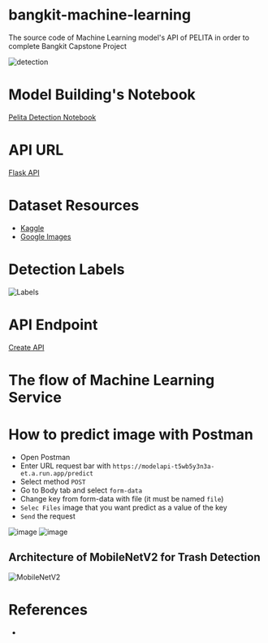 # bangkit-machine-learning
The source code of Machine Learning model's API of PELITA in order to complete Bangkit Capstone Project

![detection](https://github.com/PelitaApp/bangkit-machine-learning/assets/77198942/ac98caeb-b9f8-4a5f-ae1f-9641d5b59dc0)

# Model Building's Notebook
[Pelita Detection Notebook](https://colab.research.google.com/drive/1rggXzra2S-BRkpxdzZ7VMrbM_RRK9XwM#scrollTo=6jqR9AWvSXFW)

# API URL
[Flask API](https://modelapi-t5wb5y3n3a-et.a.run.app/)

# Dataset Resources
- [Kaggle](https://kaggle.com/)
- [Google Images](https://images.google.com)

# Detection Labels
![Labels](https://github.com/PelitaApp/bangkit-machine-learning/assets/77198942/8543a8fe-6edd-433e-82c7-453d9c27a6f9)

# API Endpoint
[Create API](https://github.com/PelitaApp/Model_API)

# The flow of Machine Learning Service

# How to predict image with Postman
* Open Postman
* Enter URL request bar with `https://modelapi-t5wb5y3n3a-et.a.run.app/predict`
* Select method `POST`
* Go to Body tab and select `form-data`
* Change key from form-data with file (it must be named `file`)
* `Selec Files` image that you want predict as a value of the key
* `Send` the request

![image](https://github.com/PelitaApp/bangkit-machine-learning/assets/77198942/f9c59444-e876-4e5a-a607-ed0cb5e65101)
![image](https://github.com/PelitaApp/bangkit-machine-learning/assets/77198942/88ab96e6-a647-47a6-9f1a-636dc6f841dd)

## Architecture of MobileNetV2 for Trash Detection
![MobileNetV2]()

# References
-
